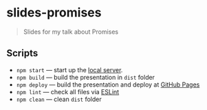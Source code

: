 # slides-promises

> Slides for my talk about Promises

## Scripts

* `npm start` — start up the [local server](http://localhost:3000).
* `npm build` — build the presentation in `dist` folder
* `npm deploy` — build the presentation and deploy at [GitHub Pages](https://pages.github.com/)
* `npm lint` — check all files via [ESLint](eslint.org)
* `npm clean` — clean `dist` folder
